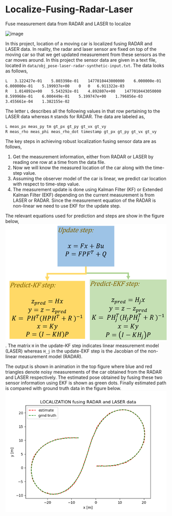 # Localize-Fusing-Radar-Laser
Fuse measurement data from RADAR and LASER to localize

![image](./figures/LASER_RADAR_Fusion.gif)

In this project, location of a moving car is localized fusing RADAR and LASER data. In reality, the radar and laser sensor are fixed on top of the moving car so that we get updated measurement from these sensors as the car moves around. In this project the sensor data are given in a text file, located in `data/obj_pose-laser-radar-synthetic-input.txt`. The data looks as follows,
```
L	3.122427e-01	5.803398e-01	1477010443000000	6.000000e-01	6.000000e-01	5.199937e+00	0	0	6.911322e-03
R	1.014892e+00	5.543292e-01	4.892807e+00	1477010443050000	8.599968e-01	6.000449e-01	5.199747e+00	1.796856e-03	3.455661e-04	1.382155e-02
```
The letter `L` describes all the following values in that row pertaining to the LASER data whereas `R` stands for RADAR. The data are labeled as,
```
L meas_px meas_py tm gt_px gt_py gt_vx gt_vy
R meas_rho meas_phi meas_rho_dot timestamp gt_px gt_py gt_vx gt_vy
```

The key steps in achieving robust localization fusing sensor data are as follows,
1. Get the measurement information, either from RADAR or LASER by reading one row at a time from the data file.
2. Now we will know the measured location of the car along with the time-step value.
3. Assuming the observer model of the car is linear, we predict car location with respect to time-step value.
4. The measurement update is done using Kalman Filter (KF) or Extended Kalman Filter (EKF) depending on the current measurement is from LASER or RADAR. Since the measurement equation of the RADAR is non-linear we need to use EKF for the update step.

The relevant equations used for prediction and steps are show in the figure below,
![concept figure](./figures/sensor_fusion_concept_figure.png).
The matrix `H` in the update-KF step indicates linear measurement model (LASER) whereas `H_j` in the update-EKF step is the Jacobian of the non-linear measurement model (RADAR).

The output is shown in animation in the top figure where blue and red triangles denote noisy measurements of the car obtained from the RADAR and LASER respectively. The estimated pose obtained by fusing these two sensor information using EKF is shown as green dots. Finally estimated path is compared with ground truth data in the figure below.
![concept figure](./figures/est_gth_compare.png)
